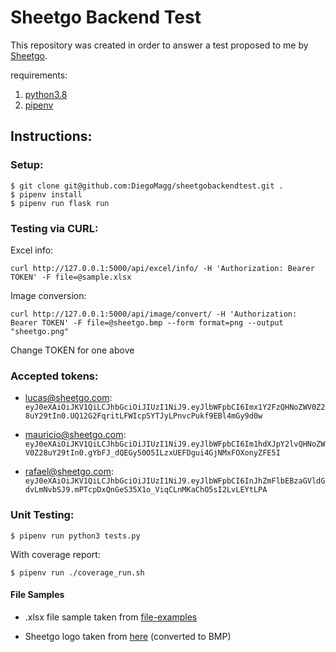# Sheetgo Backend Test

This repository was created in order to answer a test proposed to me by [Sheetgo](https://www.sheetgo.com/).

requirements:
1. [python3.8](http://https://www.python.org/ "1. python3.8")
2. [pipenv](https://pipenv.pypa.io/en/latest/ "2. pipenv")


## Instructions:

### Setup:

    $ git clone git@github.com:DiegoMagg/sheetgobackendtest.git .
    $ pipenv install
    $ pipenv run flask run


### Testing via CURL:
Excel info:

    curl http://127.0.0.1:5000/api/excel/info/ -H 'Authorization: Bearer TOKEN' -F file=@sample.xlsx
Image conversion:

    curl http://127.0.0.1:5000/api/image/convert/ -H 'Authorization: Bearer TOKEN' -F file=@sheetgo.bmp --form format=png --output "sheetgo.png"

Change TOKEN for one above

### Accepted tokens:

 - lucas@sheetgo.com:
   `eyJ0eXAiOiJKV1QiLCJhbGciOiJIUzI1NiJ9.eyJlbWFpbCI6Imx1Y2FzQHNoZWV0Z28uY29tIn0.UQ12G2FqritLFWIcpSYTJyLPnvcPukf9EBl4mGy9d0w`

 - mauricio@sheetgo.com:
   `eyJ0eXAiOiJKV1QiLCJhbGciOiJIUzI1NiJ9.eyJlbWFpbCI6Im1hdXJpY2lvQHNoZWV0Z28uY29tIn0.gYbFJ_dQEGy50O5ILzxUEFDgui4GjNMxFOXonyZFE5I`
 - rafael@sheetgo.com:
   `eyJ0eXAiOiJKV1QiLCJhbGciOiJIUzI1NiJ9.eyJlbWFpbCI6InJhZmFlbEBzaGVldGdvLmNvbSJ9.mPTcpDxQnGeS35X1o_ViqCLnMKaChO5sI2LvLEYtLPA`

### Unit Testing:

    $ pipenv run python3 tests.py
With coverage report:

    $ pipenv run ./coverage_run.sh

#### File Samples

 - .xlsx file sample taken from  [file-examples](https://file-examples.com/index.php/sample-documents-download/sample-xls-download/)

 - Sheetgo logo taken from   [here](https://images.saasworthy.com/sheetgo_2819_logo_1576503526_npwzg.png) (converted to BMP)

